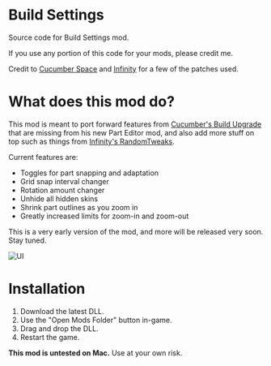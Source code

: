# Build Settings
Source code for Build Settings mod.

If you use any portion of this code for your mods, please credit me.

Credit to [Cucumber Space](https://github.com/cucumber-sp) and [Infinity](https://github.com/4JX) for a few of the patches used.
# What does this mod do?
This mod is meant to port forward features from [Cucumber's Build Upgrade](https://github.com/cucumber-sp/SFSBuildUpgrade) that are missing from his new Part Editor mod, and also add more stuff on top such as things from [Infinity's RandomTweaks](https://github.com/4JX/RandomTweaks/tree/main/RandomTweaks).

Current features are:
- Toggles for part snapping and adaptation
- Grid snap interval changer
- Rotation amount changer
- Unhide all hidden skins
- Shrink part outlines as you zoom in
- Greatly increased limits for zoom-in and zoom-out

This is a very early version of the mod, and more will be released very soon. Stay tuned.

![UI](https://github.com/Neptune-Sky/SFSBuildSettings/blob/main/Images/UI.png?raw=true)

# Installation
1. Download the latest DLL.
2. Use the "Open Mods Folder" button in-game. 
3. Drag and drop the DLL.
4. Restart the game.


**This mod is untested on Mac.** Use at your own risk.
